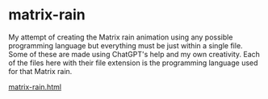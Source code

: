 # matrix-rain
My attempt of creating the Matrix rain animation using any possible programming language but everything must be just within a single file.
Some of these are made using ChatGPT's help and my own creativity.
Each of the files here with their file extension is the programming language used for that Matrix rain.

<a href="matrix-rain.html">matrix-rain.html</a>
